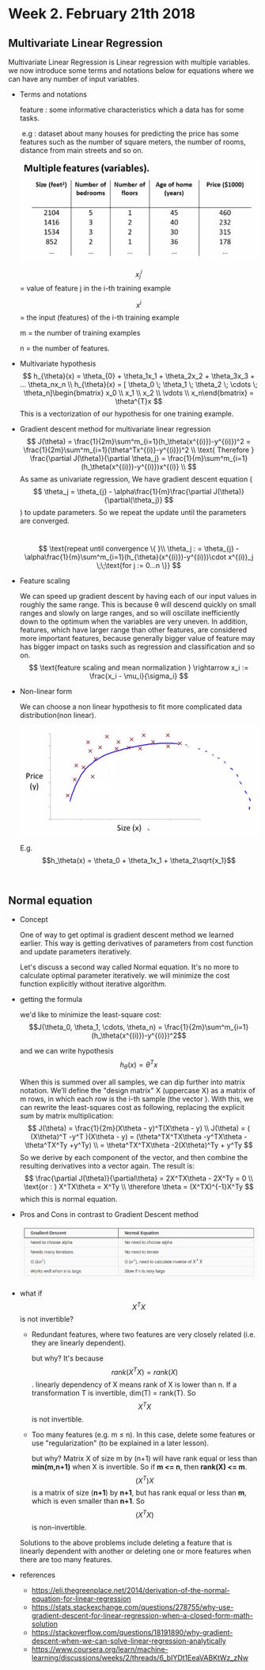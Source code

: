 # Week 2. February 21th 2018 

## Multivariate Linear Regression

Multivariate Linear Regression is Linear regression with multiple variables. we now introduce some terms and notations below for equations where we can have any number of input variables.

- Terms and notations

  feature : some informative characteristics which a data has for some tasks.

  ​	e.g : dataset about many houses for predicting the price has some features such as the number of square meters, the number of rooms, distance from main streets and so on. 

  ![features](images/2week/features.png)

  $$ x^{i}_j $$ = value of feature j in the i-th training example

  $$x^{i}$$ = the input (features) of the i-th training example

  m = the number of training examples

  n = the number of features.

- Multivariate hypothesis
  $$
  h_{\theta}(x) = \theta_{0} + \theta_1x_1 + \theta_2x_2 + \theta_3x_3 + ... \theta_nx_n \\
  h_{\theta}(x) = [ \theta_0 \; \theta_1 \; \theta_2 \; \cdots \; \theta_n]\begin{bmatrix} x_0 \\ x_1 \\ x_2 \\ \vdots \\ x_n\end{bmatrix} = \theta^{T}x
  $$
  This is a vectorization of our hypothesis for one training example.



- Gradient descent method for multivariate linear regression
  $$
  J(\theta) = \frac{1}{2m}\sum^m_{i=1}(h_\theta(x^{(i)})-y^{(i)})^2 = \frac{1}{2m}\sum^m_{i=1}(\theta^Tx^{(i)}-y^{(i)})^2 \\ \text{  Therefore  } \frac{\partial J(\theta)}{\partial \theta_j} = \frac{1}{m}\sum^m_{i=1}(h_\theta(x^{(i)})-y^{(i)})x^{(i)}  \\
  $$
  As same as univariate regression, We have gradient descent equation ( $$ \theta_j =  \theta_{j} - \alpha\frac{1}{m}\frac{\partial J(\theta)}{\partial(\theta_j)} $$ 		) to update parameters. So we repeat the update until the parameters are converged.

  ​
  $$
  \text{repeat until convergence \{ }\\ \theta_j : =  \theta_{j} - \alpha\frac{1}{m}\sum^m_{i=1}(h_{\theta}(x^{(i)})-y^{(i)})\cdot x^{(i)}_j \;\;\text{for j := 0...n  \}}
  $$





- Feature scaling

  We can speed up gradient descent by having each of our input values in roughly the same range. This is because θ will descend quickly on small ranges and slowly on large ranges, and so will oscillate inefficiently down to the optimum when the variables are very uneven. In addition, features, which have larger range than other features, are considered more important features, because generally bigger value of feature may has bigger impact on tasks such as regression and classification and so on. 
  $$
  \text{feature scaling and mean normalization } \rightarrow  x_i := \frac{x_i - \mu_i}{\sigma_i}
  $$

- Non-linear form

  We can choose a non linear hypothesis to fit more complicated data distribution(non linear).

  ![polynomial](images/2week/polynomial.png)

  E.g. $$h_\theta(x) = \theta_0 + \theta_1x_1 + \theta_2\sqrt{x_1}$$ 

  ​


## Normal equation

- Concept

  One of way to get optimal is gradient descent method we learned earlier. This way is getting derivatives of parameters from cost function and update parameters iteratively. 

  Let's discuss a second way called Normal equation. It's no more to calculate optimal parameter iteratively. we will minimize the cost function explicitly without iterative algorithm.

- getting the formula

  we'd like to minimize the least-square cost: $$J(\theta_0, \theta_1, \cdots, \theta_n) = \frac{1}{2m}\sum^m_{i=1}(h_\theta(x^{(i)})-y^{(i)})^2$$

  and we can write hypothesis $$h_\theta(x) = \theta^Tx$$

  When this is summed over all samples, we can dip further into matrix notation. We'll define the "design matrix" X (uppercase X) as a matrix of m rows, in which each row is the i-th sample (the vector ![<math>](http://eli.thegreenplace.net/images/math/233014006c0adbee71ec71ba3a70f22ad1b906a1.png)). With this, we can rewrite the least-squares cost as following, replacing the explicit sum by matrix multiplication:
  $$
  J(\theta) = \frac{1}{2m}(X\theta - y)^T(X\theta - y) \\
  J(\theta) = ( (X\theta)^T -y^T )(X\theta - y) = (\theta^TX^TX\theta -y^TX\theta -\theta^TX^Ty +y^Ty) \\
  = \theta^TX^TX\theta -2(X\theta)^Ty + y^Ty
  $$
  So we derive by each component of the vector, and then combine the resulting derivatives into a vector again. The result is:
  $$
  \frac{\partial J(\theta)}{\partial\theta} = 2X^TX\theta - 2X^Ty = 0 \\
  \text{or : } X^TX\theta = X^Ty \\
  \therefore \theta = (X^TX)^{-1}X^Ty
  $$
  which this is normal equation.

- Pros and Cons in contrast to Gradient Descent method

  ![pros_cons_normal_equation](images/2week/pros_cons_normal_equation.png)

- what if  $$X^TX$$ is not invertible?

  - Redundant features, where two features are very closely related (i.e. they are linearly dependent). 

    but why? It's because $$rank(X^TX) = rank(X)$$. linearly dependency of X means rank of X is lower than n. If a transformation T is invertible, dim(T) = rank(T). So $$X^TX $$ is not invertible.

  - Too many features (e.g. m ≤ n). In this case, delete some features or use "regularization" (to be explained in a later lesson).

    but why? Matrix X of size m by (n+1) will have rank equal or less than **min(m,n+1)** when X is invertible. So if **m <= n**, then **rank(X) <= m**. $$(X^T)X$$ is a matrix of size (**n+1**) by **n+1**, but has rank equal or less than **m**, which is even smaller than **n+1**. So $$(X^TX)$$ is non-invertible.

  Solutions to the above problems include deleting a feature that is linearly dependent with another or deleting one or more features when there are too many features.

- references

  - https://eli.thegreenplace.net/2014/derivation-of-the-normal-equation-for-linear-regression
  - https://stats.stackexchange.com/questions/278755/why-use-gradient-descent-for-linear-regression-when-a-closed-form-math-solution
  - https://stackoverflow.com/questions/18191890/why-gradient-descent-when-we-can-solve-linear-regression-analytically
  - https://www.coursera.org/learn/machine-learning/discussions/weeks/2/threads/6_bIYDt1EeaVABKtWz_zNw
